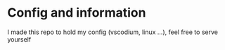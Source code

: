 # Config and information

I made this repo to hold my config (vscodium, linux ...), feel free to serve yourself
